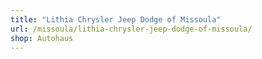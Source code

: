 ```yaml
---
title: "Lithia Chrysler Jeep Dodge of Missoula"
url: /missoula/lithia-chrysler-jeep-dodge-of-missoula/
shop: Autohaus
---
```


